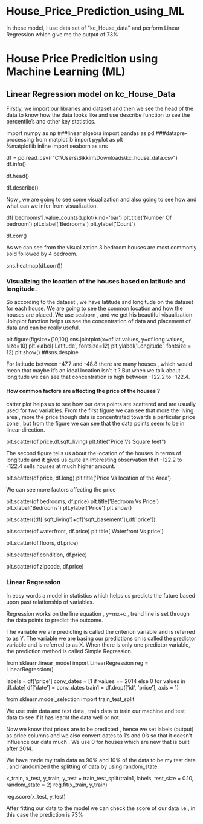 # House_Price_Prediction_using_ML
In these model, I use data set of "kc_House_data" and perform Linear Regression which give me the output of 73%



#  House Price Predicition using Machine Learning (ML)

##  Linear Regression model on kc_House_Data 

Firstly, we import our libraries and dataset and then we see the head of the data to know how the data looks like and use describe function to see the percentile’s and other key statistics.

import numpy as np       ###linear algebra
import pandas as pd     ###datapre-processing
from matplotlib import pyplot as plt    
%matplotlib inline
import seaborn as sns

df = pd.read_csv(r"C:\Users\Sikkim\Downloads\kc_house_data.csv")
df.info()

df.head()

df.describe()

Now , we are going to see some visualization and also going to see how and what can we infer from visualization.

df['bedrooms'].value_counts().plot(kind='bar')
plt.title('Number Of bedroom')
plt.xlabel('Bedrooms')
plt.ylabel('Count')


df.corr()

As we can see from the visualization 3 bedroom houses are most commonly sold followed by 4 bedroom.

sns.heatmap(df.corr())

### Visualizing the location of the houses based on latitude and longitude.

So according to the dataset , we have latitude and longitude on the dataset for each house. We are going to see the common location and how the houses are placed.
We use seaborn , and we get his beautiful visualization. Joinplot function helps us see the concentration of data and placement of data and can be really useful.

plt.figure(figsize=(10,10))
sns.jointplot(x=df.lat.values, y=df.long.values, size=10)
plt.xlabel('Latitude', fontsize=12)
plt.ylabel('Longitude', fontsize = 12)
plt.show()
##sns.despine

For latitude between -47.7 and -48.8 there are many houses , which would mean that maybe it’s an ideal location isn’t it ? But when we talk about longitude we can see that concentration is high between -122.2 to -122.4.

#### How common factors are affecting the price of the houses ?

catter plot helps us to see how our data points are scattered and are usually used for two variables. From the first figure we can see that more the living area , more the price though data is concentrated towards a particular price zone , but from the figure we can see that the data points seem to be in linear direction.

plt.scatter(df.price,df.sqft_living)
plt.title("Price  Vs  Square feet")

 The second figure tells us about the location of the houses in terms of longitude and it gives us quite an interesting observation that -122.2 to -122.4 sells houses at much higher amount.

plt.scatter(df.price, df.long)
plt.title('Price  Vs location of the Area')

We can see more factors affecting the price


plt.scatter(df.bedrooms, df.price)
plt.title('Bedroom Vs Price')
plt.xlabel('Bedrooms')
plt.ylabel('Price')
plt.show()

plt.scatter((df['sqft_living']+df['sqft_basement']),df['price'])

plt.scatter(df.waterfront, df.price)
plt.title('Waterfront  Vs  price')

plt.scatter(df.floors, df.price)

plt.scatter(df.condition, df.price)

plt.scatter(df.zipcode, df.price)

### Linear Regression 

In easy words a model in statistics which helps us predicts the future based upon past relationship of variables. 

Regression works on the line equation , y=mx+c , trend line is set through the data points to predict the outcome.

The variable we are predicting is called the criterion variable and is referred to as Y. The variable we are basing our predictions on is called the predictor variable and is referred to as X. When there is only one predictor variable, the prediction method is called Simple Regression.

from sklearn.linear_model import LinearRegression
reg = LinearRegression()

labels = df['price']
conv_dates = [1 if values == 2014 else 0 for values in df.date]
df['date'] = conv_dates
train1 = df.drop(['id', 'price'], axis = 1)

from sklearn.model_selection import train_test_split

We use train data and test data , train data to train our machine and test data to see if it has learnt the data well or not.

Now we know that prices are to be predicted , hence we set labels (output) as price columns and we also convert dates to 1’s and 0’s so that it doesn’t influence our data much . We use 0 for houses which are new that is built after 2014.

We have made my train data as 90% and 10% of the data to be my test data , and randomized the splitting of data by using random_state.

x_train, x_test, y_train, y_test = train_test_split(train1, labels, test_size = 0.10, random_state = 2)
reg.fit(x_train, y_train)

reg.score(x_test, y_test)

After fitting our data to the model we can check the score of our data i.e., in this case the prediction is 73%
